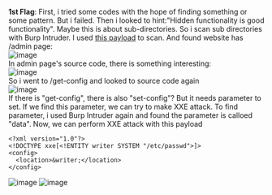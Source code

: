 <b>1st Flag</b>: First, i tried some codes with the hope of finding something or some pattern. But i failed.
Then i looked to hint:"Hidden functionality is good functionality". Maybe this is about sub-directories. So i scan sub directories with Burp Intruder.
I used <a href="https://github.com/1N3/IntruderPayloads/blob/master/FuzzLists/dirbuster-top1000.txt">this payload</a> to scan. And found website has /admin page:
<br> ![image](https://user-images.githubusercontent.com/46759694/193452274-ab86e8be-418b-4d06-a122-c80dedb4cc1b.png)
<br> In admin page's source code, there is something interesting: 
<br> ![image](https://user-images.githubusercontent.com/46759694/193452020-3bd15685-21bb-45c9-8445-098917f41a18.png)
<br> So i went to /get-config and looked to source code again
<br> ![image](https://user-images.githubusercontent.com/46759694/193452167-50ec1fcf-4615-42a7-b879-13098f92e793.png)
<br> If there is "get-config", there is also "set-config"? But it needs parameter to set. If we find this parameter, we can try to make XXE attack. To find parameter, i used
Burp Intruder again and found the parameter is calloed "data". Now, we can perform XXE attack with this payload

```
<?xml version="1.0"?>
<!DOCTYPE xxe[<!ENTITY writer SYSTEM "/etc/passwd">]>
<config>
  <location>&writer;</location>
</config>
```
![image](https://user-images.githubusercontent.com/46759694/193455694-411c4eb3-7544-4277-8bca-1c23e1f0eefb.png)
![image](https://user-images.githubusercontent.com/46759694/193455740-22753c1c-05ab-4dbe-9e8c-8786db7d4124.png)

